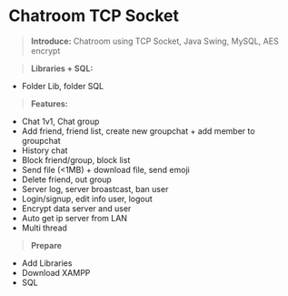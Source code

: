 # Chatroom TCP Socket

>**Introduce:** Chatroom using TCP Socket, Java Swing, MySQL, AES encrypt

>**Libraries + SQL:**
- Folder Lib, folder SQL

>**Features:**
- Chat 1v1, Chat group
- Add friend, friend list, create new groupchat + add member to groupchat
- History chat
- Block friend/group, block list
- Send file (<1MB) + download file, send emoji
- Delete friend, out group
- Server log, server broastcast, ban user
- Login/signup, edit info user, logout
- Encrypt data server and user
- Auto get ip server from LAN
- Multi thread

>**Prepare**
- Add Libraries
- Download XAMPP
- SQL






